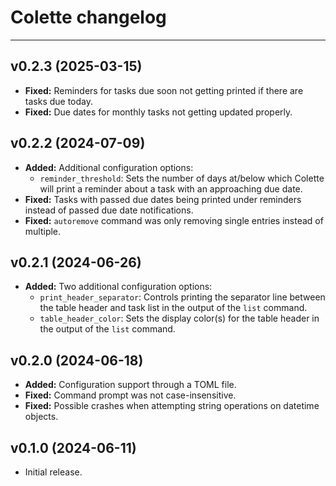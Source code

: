 # Colette changelog

---

## v0.2.3 (2025-03-15)

- **Fixed:** Reminders for tasks due soon not getting printed if there are tasks due today.
- **Fixed:** Due dates for monthly tasks not getting updated properly.

## v0.2.2 (2024-07-09)

- **Added:** Additional configuration options:
    - `reminder_threshold`: Sets the number of days at/below which Colette will print a reminder about a task with an approaching due date.
- **Fixed:** Tasks with passed due dates being printed under reminders instead of passed due date notifications.
- **Fixed:** `autoremove` command was only removing single entries instead of multiple.

## v0.2.1 (2024-06-26)

- **Added:** Two additional configuration options:
    - `print_header_separator`: Controls printing the separator line between the table header and task list in the output of the `list` command.
    - `table_header_color`: Sets the display color(s) for the table header in the output of the `list` command.

## v0.2.0 (2024-06-18)

- **Added:** Configuration support through a TOML file.
- **Fixed:** Command prompt was not case-insensitive.
- **Fixed:** Possible crashes when attempting string operations on datetime objects.

## v0.1.0 (2024-06-11)

- Initial release.

